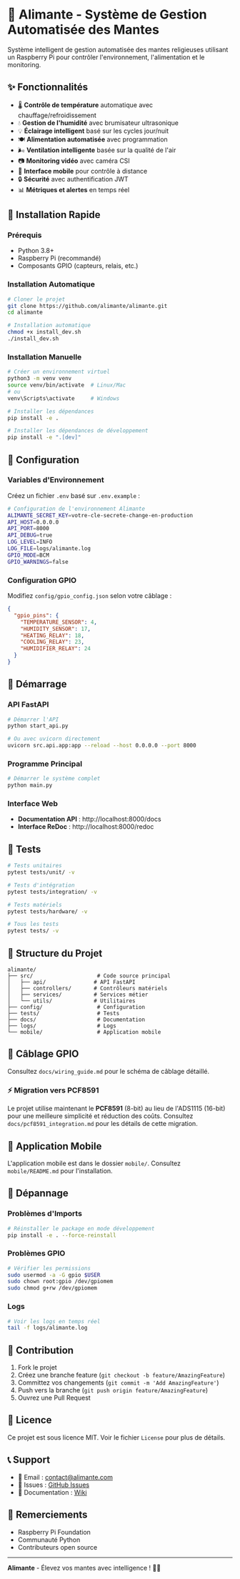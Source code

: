 # 🦗 Alimante - Système de Gestion Automatisée des Mantes

Système intelligent de gestion automatisée des mantes religieuses utilisant un Raspberry Pi pour contrôler l'environnement, l'alimentation et le monitoring.

## ✨ Fonctionnalités

- 🌡️ **Contrôle de température** automatique avec chauffage/refroidissement
- 💧 **Gestion de l'humidité** avec brumisateur ultrasonique
- 💡 **Éclairage intelligent** basé sur les cycles jour/nuit
- 🍽️ **Alimentation automatisée** avec programmation
- 🌬️ **Ventilation intelligente** basée sur la qualité de l'air
- 📷 **Monitoring vidéo** avec caméra CSI
- 📱 **Interface mobile** pour contrôle à distance
- 🔒 **Sécurité** avec authentification JWT
- 📊 **Métriques et alertes** en temps réel

## 🚀 Installation Rapide

### Prérequis

- Python 3.8+
- Raspberry Pi (recommandé)
- Composants GPIO (capteurs, relais, etc.)

### Installation Automatique

```bash
# Cloner le projet
git clone https://github.com/alimante/alimante.git
cd alimante

# Installation automatique
chmod +x install_dev.sh
./install_dev.sh
```

### Installation Manuelle

```bash
# Créer un environnement virtuel
python3 -m venv venv
source venv/bin/activate  # Linux/Mac
# ou
venv\Scripts\activate     # Windows

# Installer les dépendances
pip install -e .

# Installer les dépendances de développement
pip install -e ".[dev]"
```

## 🔧 Configuration

### Variables d'Environnement

Créez un fichier `.env` basé sur `.env.example` :

```bash
# Configuration de l'environnement Alimante
ALIMANTE_SECRET_KEY=votre-cle-secrete-change-en-production
API_HOST=0.0.0.0
API_PORT=8000
API_DEBUG=true
LOG_LEVEL=INFO
LOG_FILE=logs/alimante.log
GPIO_MODE=BCM
GPIO_WARNINGS=false
```

### Configuration GPIO

Modifiez `config/gpio_config.json` selon votre câblage :

```json
{
  "gpio_pins": {
    "TEMPERATURE_SENSOR": 4,
    "HUMIDITY_SENSOR": 17,
    "HEATING_RELAY": 18,
    "COOLING_RELAY": 23,
    "HUMIDIFIER_RELAY": 24
  }
}
```

## 🚀 Démarrage

### API FastAPI

```bash
# Démarrer l'API
python start_api.py

# Ou avec uvicorn directement
uvicorn src.api.app:app --reload --host 0.0.0.0 --port 8000
```

### Programme Principal

```bash
# Démarrer le système complet
python main.py
```

### Interface Web

- **Documentation API** : http://localhost:8000/docs
- **Interface ReDoc** : http://localhost:8000/redoc

## 🧪 Tests

```bash
# Tests unitaires
pytest tests/unit/ -v

# Tests d'intégration
pytest tests/integration/ -v

# Tests matériels
pytest tests/hardware/ -v

# Tous les tests
pytest tests/ -v
```

## 📁 Structure du Projet

```
alimante/
├── src/                    # Code source principal
│   ├── api/               # API FastAPI
│   ├── controllers/       # Contrôleurs matériels
│   ├── services/          # Services métier
│   └── utils/             # Utilitaires
├── config/                 # Configuration
├── tests/                  # Tests
├── docs/                   # Documentation
├── logs/                   # Logs
└── mobile/                 # Application mobile
```

## 🔌 Câblage GPIO

Consultez `docs/wiring_guide.md` pour le schéma de câblage détaillé.

### ⚡ Migration vers PCF8591

Le projet utilise maintenant le **PCF8591** (8-bit) au lieu de l'ADS1115 (16-bit) pour une meilleure simplicité et réduction des coûts. Consultez `docs/pcf8591_integration.md` pour les détails de cette migration.

## 📱 Application Mobile

L'application mobile est dans le dossier `mobile/`. Consultez `mobile/README.md` pour l'installation.

## 🐛 Dépannage

### Problèmes d'Imports

```bash
# Réinstaller le package en mode développement
pip install -e . --force-reinstall
```

### Problèmes GPIO

```bash
# Vérifier les permissions
sudo usermod -a -G gpio $USER
sudo chown root:gpio /dev/gpiomem
sudo chmod g+rw /dev/gpiomem
```

### Logs

```bash
# Voir les logs en temps réel
tail -f logs/alimante.log
```

## 🤝 Contribution

1. Fork le projet
2. Créez une branche feature (`git checkout -b feature/AmazingFeature`)
3. Committez vos changements (`git commit -m 'Add AmazingFeature'`)
4. Push vers la branche (`git push origin feature/AmazingFeature`)
5. Ouvrez une Pull Request

## 📄 Licence

Ce projet est sous licence MIT. Voir le fichier `License` pour plus de détails.

## 📞 Support

- 📧 Email : contact@alimante.com
- 🐛 Issues : [GitHub Issues](https://github.com/alimante/alimante/issues)
- 📖 Documentation : [Wiki](https://github.com/alimante/alimante/wiki)

## 🙏 Remerciements

- Raspberry Pi Foundation
- Communauté Python
- Contributeurs open source

---

**Alimante** - Élevez vos mantes avec intelligence ! 🦗✨
